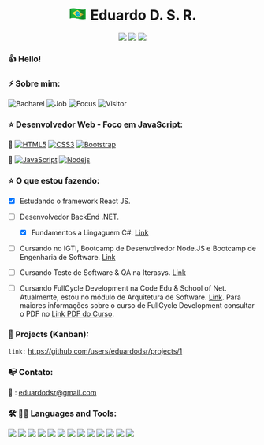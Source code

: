 <!-- 
<p align="center">
  <img src=https://github.com/eduardodsr/eduardodsr/blob/master/dev2.gif?raw=true" alt="dev2" width="150px" />
  <img src=https://github.com/eduardodsr/eduardodsr/blob/master/dev.gif?raw=true" alt="dev" width="150px" />
-->

</p>
<h1 align="center"> <img style="margin: 0 auto" src="https://github.com/eduardodsr/eduardodsr/blob/master/brazil.gif" height="25"> 
<!-- :brazil: --> 
  Eduardo D. S. R.  
</h1>

<p align="center">     
  <a href="https://github.com/eduardodsr" alt="github.com/eduardodsr" target="_blank"><img src="https://img.shields.io/badge/-github.com/eduardodsr-0e2c54?style=flat-square&logo=chrome&logoColor=black" /></a>
 <!-- <a href="https://www.edsr.dev" alt="edsr.dev" target="_blank"><img src="https://img.shields.io/badge/-edsr.dev-0e2c54?style=flat-square&logo=chrome&logoColor=white" /></a> -->
    <a href="https://profile-summary-for-github.com/user/eduardodsr" alt="profile-summary-for-github" target="_blank">
      <img src="https://img.shields.io/badge/HomePage-0e2c54?style=flat-square&logo=chrome&logoColor=blue" /></a>
  <a href="mailto:edsr.dev@gmail.com" alt="Email" target="_blank"><img src="https://img.shields.io/badge/-Email-B23121?style=flat-square&logo=gmail&logoColor=white" /></a>   
  </p>

<!--
<img style="margin: 0 auto" src="https://github.com/eduardodsr/eduardodsr/blob/master/brazil.gif" height="25"> 
 -->
<!-- :brazil: -->

### :thumbsup: Hello! 
<!-- <img style="margin: 0 auto" src="https://github.com/ABSphreak/ABSphreak/blob/master/gifs/Hi.gif" height="25"> -->
<!-- Bem vindo ao meu portfólio! -->

### ⚡ Sobre mim: 
<!-- :open_book: -->

![Bacharel](https://img.shields.io/badge/Bacharel-Sistemas%20de%20Informa%C3%A7%C3%A3o-blue)
![Job](https://img.shields.io/badge/Job-Analista%20de%20Sistemas%20%2F%20Desenvolvedor-blue)
![Focus](https://img.shields.io/badge/Focus-FrontEnd%20%2F%20BackEnd%20%2F%20FullCycle-blue)
![Visitor](https://visitor-badge.glitch.me/badge?page_id=eduardodsr.eduardodsr)

### :star: Desenvolvedor Web - Foco em JavaScript: 
<!-- :ballot_box_with_check:  -->

<!-- :bow_and_arrow: -->
:dart: [![HTML5](https://img.shields.io/badge/-HTML5-E34F26?style=flat&logo=html5&logoColor=white&link=https://github.com/)](https://github.com/eduardodsr) 
[![CSS3](https://img.shields.io/badge/-CSS3-1572B6?style=flat&logo=css3&link=https://github.com/eduardodsr)](https://github.com/eduardodsr) [![Bootstrap](https://img.shields.io/badge/-Bootstrap-563D7C?style=flat&logo=bootstrap&link=https://github.com/eduardodsr)](https://github.com/eduardodsr) 

<!-- :bow_and_arrow: -->
:dart: [![JavaScript](https://img.shields.io/badge/-JavaScript-black?style=flat&logo=javascript&link=https://github.com/eduardodsr)](https://github.com/eduardodsr) [![Nodejs](https://img.shields.io/badge/-Nodejs-black?style=flat&logo=Node.js&link=https://github.com/eduardodsr)](https://github.com/eduardodsr) 

### :star: O que estou fazendo: 
<!-- :ballot_box_with_check:  -->
- [x] Estudando o framework React JS. 
- [ ] Desenvolvedor BackEnd .NET. 
  - [x] Fundamentos a Lingaguem C#. [Link](https://github.com/eduardodsr/fundamentos-csharp)
- [ ] Cursando no IGTI, Bootcamp de Desenvolvedor Node.JS e Bootcamp de Engenharia de Software. [Link](https://github.com/eduardodsr?tab=repositories#:~:text=bootcamp-eng-sw-agil)
- [ ] Cursando Teste de Software & QA na Iterasys. [Link](https://github.com/eduardodsr/Teste-de-Software)
- [ ] Cursando FullCycle Development na Code Edu & School of Net. Atualmente, estou no módulo de Arquitetura de Software. [Link](https://github.com/eduardodsr/ArquiteturaSoftware). Para maiores informações sobre o curso de FullCycle Development consultar o PDF no [Link PDF do Curso](http://lancamento.fullcycle.com.br/Brochura-FullCycle-2.0.pdf).


<!-- :bow_and_arrow: -->
<!--
:dart: [![Python](https://img.shields.io/badge/-Python-black?style=flat&logo=python&link=https://github.com/eduardodsr)](https://github.com/eduardodsr)
-->


<!--

<details class="HARD_SKILLS">
<summary><strong> ✔️ HARD SKILLS (Habilidades Técnicas)  </strong></summary>

### HARD SKILLS:  💬
  
-	Desenvolvedor Front End (HTML, CSS e JavaScript); 
  
-	Desenvolvedor React, biblioteca JavaScript.
  
-	Controle de Versão (Git e GitHub); 
  
-	Metodologia Ágil (Scrum e Kanban);
  
-	OS – Microsoft Windows; MacOS e Linux;
  
-	Office – Microsoft Office, Office 365; Libre Office;
  
-	Redes – CISCO CCNA; Banco de Dados – SQL;
  
-	Gestão de Serviços de TI – Frameworks ITIL e Cobit;
  

</details>

<br>

<details class="SOFT_SKILLS">  
<summary><strong> ✔️ SOFT SKILLS (Habilidades Comportamentais) </strong></summary>

### SOFT SKILLS:  💬
 
-	Liderança; boa comunicação; bom planejamento;
  
-	Trabalho em equipe; proatividade; persistência; 
  
-	Ética; comprometimento; colaboração; empatia; 
  
-	Criatividade; inovação; negociação de conflitos.
  
</details>

-->


### :dart: Projects (Kanban): 

 ``` link: ```  https://github.com/users/eduardodsr/projects/1


### :mailbox_with_no_mail: Contato:  

<!-- :email: : eduardodsr@gmail.com -->

:email: : eduardodsr@gmail.com

<!--

###  [ Python 🐍] A little more about me...  👇

[Link Code Python](https://github.com/eduardodsr/Python-Google-Colab/blob/master/eduardodsr.ipynb "Link Code Python - Google Colab")

```python
class eduardodsr:

    def __init__(self):
        self.username = 'eduardodsr'
        self.name = 'Eduardo da Silva Rodrigues'
        self.web = 'https://edsr.dev'
        self.code = {
            'frontend': ['HTML', 'CSS', 'JavaScript', 'React JS', 'Boostrap'],
            'backend': ['Python', 'Node JS', 'Java'],
            'database': ['SQL', 'Mongo DB', 'JSON'],
            'devops': [' '],
            'tools': ['GitHub', 'Jupyter Notebook'],
            'misc': ['SCRUM', 'GNU/Linux']
        }
        self.architecture = [' ']

    def __str__(self):
        return self.name

if __name__ == '__main__':
    me = eduardodsr()
```

-->

<!--

## GitHub Status | Top Languages Card: :star:

![Github stats](https://github-readme-stats.vercel.app/api?username=eduardodsr&show_icons=true)


[![Top Langs](https://github-readme-stats.vercel.app/api/top-langs/?username=eduardodsr&langs_count=6)](https://github.com/eduardodsr/github-readme-stats)

-->


<!--
[![Top Langs](https://github-readme-stats.vercel.app/api/top-langs/?username=eduardodsr&layout=compact)](https://github.com/eduardodsr/github-readme-stats)
-->



### 🛠️ 👨‍💻  Languages and Tools:  

<div class="code" align="left">
<code><a href="https://www.w3.org/html/" target="_blank"><img height="50" src="https://www.vectorlogo.zone/logos/w3_html5/w3_html5-ar21.svg"></a></code>
<code><a href="https://getbootstrap.com/" target="_blank"><img height="50" src="https://www.vectorlogo.zone/logos/getbootstrap/getbootstrap-ar21.svg"></a></code> 
<code><a href="https://www.javascript.com/" target="_blank"><img height="50" src="https://www.vectorlogo.zone/logos/javascript/javascript-ar21.svg"></a></code>
<code><a href="https://nodejs.org/" target="_blank"><img height="50" src="https://www.vectorlogo.zone/logos/nodejs/nodejs-ar21.svg"></a></code> 
<code><a href="https://reactjs.org/" target="_blank"><img height="50" src="https://www.vectorlogo.zone/logos/reactjs/reactjs-ar21.svg"></a></code>
<code><a href="https://www.python.org/" target="_blank"><img height="50" src="https://www.vectorlogo.zone/logos/python/python-ar21.svg"></a></code>
<code><a href="https://www.json.org/" target="_blank"><img height="50" src="https://www.vectorlogo.zone/logos/json/json-ar21.svg"></a></code>
<code><a href="https://www.linux.org/" target="_blank"><img height="50" src="https://www.vectorlogo.zone/logos/linux/linux-ar21.svg"></a></code>
<code><a href="https://www.microsoft.com/" target="_blank"><img height="50" src="https://www.vectorlogo.zone/logos/microsoft/microsoft-ar21.svg"></a></code>
<code><a href="https://code.visualstudio.com/" target="_blank"><img height="50" src="https://www.vectorlogo.zone/logos/visualstudio_code/visualstudio_code-ar21.svg"></a></code>
<code><a href="https://www.java.com/" target="_blank"><img height="50" src="https://www.vectorlogo.zone/logos/java/java-ar21.svg"></a></code>
<code><a href="https://www.eclipse.org/" target="_blank"><img height="50" src="https://www.vectorlogo.zone/logos/eclipse/eclipse-ar21.svg"></a></code> 
<code><a href="https://www.jetbrains.com/" target="_blank"><img height="50" src="https://www.vectorlogo.zone/logos/jetbrains/jetbrains-ar21.svg"></a></code>  
</div>



<!--

## Bootcamp: :star:
<div>
<a href="https://github.com/eduardodsr/Bootcamp-Desenvolvimento-Full-Stack">
  <!-- Change the `github-readme-stats.anuraghazra1.vercel.app` to `github-readme-stats.vercel.app`
  <img align="center" src="https://github-readme-stats.vercel.app/api/pin/?username=eduardodsr&repo=Bootcamp-Desenvolvimento-Full-Stack&theme=radical" />
</a> 
<a href="https://github.com/eduardodsr/devreact">
  <!-- Change the `github-readme-stats.anuraghazra1.vercel.app` to `github-readme-stats.vercel.app`
  <img align="center" src="https://github-readme-stats.vercel.app/api/pin/?username=eduardodsr&repo=devreact&theme=radical" />
</a>   
<a href="https://github.com/eduardodsr/Desenvolvedor-Front-End">
  <!-- Change the `github-readme-stats.anuraghazra1.vercel.app` to `github-readme-stats.vercel.app` 
  <img align="center" src="https://github-readme-stats.vercel.app/api/pin/?username=eduardodsr&repo=Desenvolvedor-Front-End&theme=radical" />
</a>   
  <a href="https://github.com/eduardodsr/Desenvolvedor-Python">
  <!-- Change the `github-readme-stats.anuraghazra1.vercel.app` to `github-readme-stats.vercel.app`  
  <img align="center" src="https://github-readme-stats.vercel.app/api/pin/?username=eduardodsr&repo=Desenvolvedor-Python&theme=radical" />
</a>    
  <a href="https://github.com/eduardodsr/bootcamp-IGTI">
  <!-- Change the `github-readme-stats.anuraghazra1.vercel.app` to `github-readme-stats.vercel.app`  
  <img align="center" src="https://github-readme-stats.vercel.app/api/pin/?username=eduardodsr&repo=bootcamp-IGTI&theme=radical" />
</a>    
  <a href="https://github.com/eduardodsr/Python-Pro">
  <!-- Change the `github-readme-stats.anuraghazra1.vercel.app` to `github-readme-stats.vercel.app`  
  <img align="center" src="https://github-readme-stats.vercel.app/api/pin/?username=eduardodsr&repo=Python-Pro&theme=radical" />
</a>    
</div> 

-->

